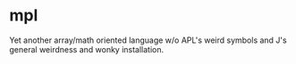 # mpl
Yet another array/math oriented language w/o APL's weird symbols and J's general weirdness and wonky installation.
